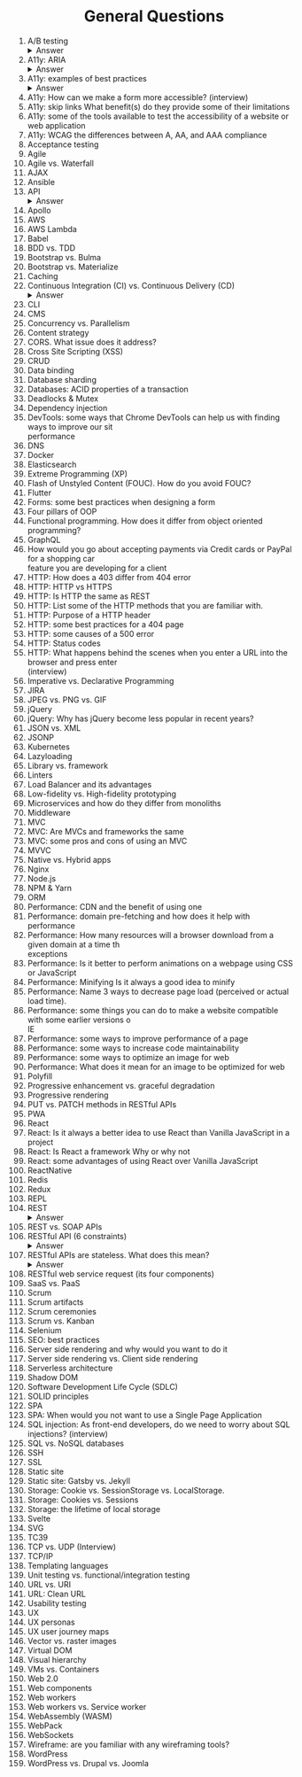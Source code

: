 <div align="center">
<h1>General Questions</h1>
</div>
<ol>
<li>A/B testing</li>

<details><summary>Answer</summary><p>

- A/B testing (also known as split testing) is a process of showing two variants of the same web page to different segments of website visitors at the same time and comparing which variant drives more conversions.

</p></details>

<li>A11y: ARIA</li>

<details><summary>Answer</summary><p>

- Accessible Rich Internet Applications (ARIA) is a set of attributes that define ways to make web content and web applications more accessible to people with disabilities.

The following gives no indication to assistive technologies that it is a custom checkbox:

```html
<li tabindex="0" class="checkbox" checked>
  Receive promotional offers
</li>
```

We can improve it by using the `role` and `aria-checked` attributes:

```html
<li tabindex="0" class="checkbox" role="checkbox" checked aria-checked="true">
  Receive promotional offers
</li>
```

</p></details>

<li>A11y: examples of best practices</li>

<details><summary>Answer</summary><p>

- Providing alternative text for images and icon fonts
- Making all functionality of the site available using a keyboard
- Avoiding blinking or flashing elements
- Ensuring all ARIA roles and properties are valid
- Ensuring sufficient contrast between elements
- Avoiding the use of color as the sole means of communication information
- Avoiding the use of CSS pseudo-elements for non-decorative content

</p></details>

<li>A11y: How can we make a form more accessible? (interview)</li>
<li>A11y: skip links What benefit(s) do they provide some of their limitations</li>
<li>A11y: some of the tools available to test the accessibility of a website or web application</li>
<li>A11y: WCAG the differences between A, AA, and AAA compliance</li>
<li>Acceptance testing</li>
<li>Agile</li>
<li>Agile vs. Waterfall</li>
<li>AJAX</li>
<li>Ansible</li>
<li>API</li>

<details><summary>Answer</summary>
<p>

- An application programming interface (API) is a set of clearly defined methods of communication among various components.
- An API simplifies programming by abstracting the underlying implementation and only exposing objects or actions the developer needs.

![API visual](../../blob/master/images/api.png)  
Image credit: [https://learn.g2.com/api](https://learn.g2.com/api)

</p></details>

<li>Apollo</li>
<li>AWS</li>
<li>AWS Lambda</li>
<li>Babel</li>
<li>BDD vs. TDD</li>
<li>Bootstrap vs. Bulma</li>
<li>Bootstrap vs. Materialize</li>
<li>Caching</li>
<li>Continuous Integration (CI) vs. Continuous Delivery (CD)</li>

<details><summary>Answer</summary><p>

- **Continuous Integration** is merging all code from all developers to one central branch of the repo many times a day trying to avoid conflicts in the code in the future.
- **Continuous Deployment** ensures that every change that is made is ready to be deployed to production.
- CI helps development teams avoid "integration hell" where the software works on individual developers' machines, but it fails when all developers combine (or "integrate") their code. Continuous Delivery goes one step further to automate a software release, which typically involves packaging the software for deployment in a production-like environment. The goal of Continuous Delivery is to make sure the software is always ready to go to production, even if the team decides not to do it for business reasons.

</p></details>

<li>CLI</li>
<li>CMS</li>
<li>Concurrency vs. Parallelism</li>
<li>Content strategy</li>
<li>CORS. What issue does it address?</li>
<li>Cross Site Scripting (XSS)</li>
<li>CRUD</li>
<li>Data binding</li>
<li>Database sharding</li>
<li>Databases: ACID properties of a transaction</li>
<li>Deadlocks & Mutex</li>
<li>Dependency injection</li>
<li>DevTools: some ways that Chrome DevTools can help us with finding ways to improve our sit</li>performance  
<li>DNS</li>
<li>Docker</li>
<li>Elasticsearch</li>
<li>Extreme Programming (XP)</li>
<li>Flash of Unstyled Content (FOUC). How do you avoid FOUC?</li>
<li>Flutter</li>
<li>Forms: some best practices when designing a form</li>
<li>Four pillars of OOP</li>
<li>Functional programming. How does it differ from object oriented programming?</li>
<li>GraphQL</li>
<li>How would you go about accepting payments via Credit cards or PayPal for a shopping car</li>feature you are developing for a client  
<li>HTTP: How does a 403 differ from 404 error</li>
<li>HTTP: HTTP vs HTTPS</li>
<li>HTTP: Is HTTP the same as REST</li>
<li>HTTP: List some of the HTTP methods that you are familiar with.</li>
<li>HTTP: Purpose of a HTTP header</li>
<li>HTTP: some best practices for a 404 page</li>
<li>HTTP: some causes of a 500 error</li>
<li>HTTP: Status codes</li>
<li>HTTP: What happens behind the scenes when you enter a URL into the browser and press enter</li>(interview)  
<li>Imperative vs. Declarative Programming</li>
<li>JIRA</li>
<li>JPEG vs. PNG vs. GIF</li>
<li>jQuery</li>
<li>jQuery: Why has jQuery become less popular in recent years?</li>
<li>JSON vs. XML</li>
<li>JSONP</li>
<li>Kubernetes</li>
<li>Lazyloading</li>
<li>Library vs. framework</li>
<li>Linters</li>
<li>Load Balancer and its advantages</li>
<li>Low-fidelity vs. High-fidelity prototyping</li>
<li>Microservices and how do they differ from monoliths</li>
<li>Middleware</li>
<li>MVC</li>
<li>MVC: Are MVCs and frameworks the same</li>
<li>MVC: some pros and cons of using an MVC</li>
<li>MVVC</li>
<li>Native vs. Hybrid apps</li>
<li>Nginx</li>
<li>Node.js</li>
<li>NPM & Yarn</li>
<li>ORM</li>
<li>Performance: CDN and the benefit of using one</li>
<li>Performance: domain pre-fetching and how does it help with performance</li>
<li>Performance: How many resources will a browser download from a given domain at a time th</li>exceptions  
<li>Performance: Is it better to perform animations on a webpage using CSS or JavaScript</li>
<li>Performance: Minifying Is it always a good idea to minify</li>
<li>Performance: Name 3 ways to decrease page load (perceived or actual load time).</li>
<li>Performance: some things you can do to make a website compatible with some earlier versions o</li>IE  
<li>Performance: some ways to improve performance of a page</li>
<li>Performance: some ways to increase code maintainability</li>
<li>Performance: some ways to optimize an image for web</li>
<li>Performance: What does it mean for an image to be optimized for web</li>
<li>Polyfill</li>
<li>Progressive enhancement vs. graceful degradation</li>
<li>Progressive rendering</li>
<li>PUT vs. PATCH methods in RESTful APIs</li>
<li>PWA</li>
<li>React</li>
<li>React: Is it always a better idea to use React than Vanilla JavaScript in a project</li>
<li>React: Is React a framework Why or why not</li>
<li>React: some advantages of using React over Vanilla JavaScript</li>
<li>ReactNative</li>
<li>Redis</li>
<li>Redux</li>
<li>REPL</li>
<li>REST</li>

<details><summary>Answer</summary>
<p>

- REST is acronym for REpresentational State Transfer.
- It is an architectural style that developers follow when they create their RESTful APIs.

</p></details>

<li>REST vs. SOAP APIs</li>
<li>RESTful API (6 constraints)</li>

<details><summary>Answer</summary>
<p>

- In order to be a true RESTful API, a web service must adhere to the following six REST architectural constraints:
  
1. **Client-Server based**:  
The client and the server should be separate from each other and allowed to evolve individually and independently.
2. **Use of a uniform interface (UI)**:  
The key to the decoupling client from server is having a uniform interface that allows independent evolution of the application without having the application’s services, models, or actions tightly coupled to the API layer itself. The uniform interface lets the client talk to the server in a single language, independent of the architectural backend of either.
3. **Stateless operations**:  
Meaning that requests can be made independently of one another, and each request contains all of the data necessary to complete itself successfully. A REST API should not rely on data being stored on the server or sessions to determine what to do with a request, but rather solely rely on the data that is provided in that request itself. Identifying information is not being stored on the server when making requests. Instead, each request has the necessary data in itself, such as the API key, access token, user ID, etc.
4. **Caching**:  
A REST API should be designed to encourage the storage of cacheable data on the client side in order to reduce the number of interactions with the API. This means that when data is cacheable, the response should indicate that the data can be stored up to a certain time (expires-at), or in cases where data needs to be real-time, that the response should not be cached by the client.
5. **Layered system**:  
REST allows for an architecture composed of multiple layers of servers. The requesting client need not know whether it’s communicating with the actual server, a proxy, or any other intermediary.
6. **Code on demand (optional)**:  
Most of the time, a server will send back static representations of resources in the form of XML or JSON. However, when necessary, servers can send executable code to the client.

</p></details>

<li>RESTful APIs are stateless. What does this mean?</li>

<details><summary>Answer</summary>
<p>

- It means that API requests can be made independently of one another, and each request contains all of the data necessary to complete itself successfully.

</p></details>

<li>RESTful web service request (its four components)</li>
<li>SaaS vs. PaaS</li>
<li>Scrum</li>
<li>Scrum artifacts</li>
<li>Scrum ceremonies</li>
<li>Scrum vs. Kanban</li>
<li>Selenium</li>
<li>SEO: best practices</li>
<li>Server side rendering and why would you want to do it</li>
<li>Server side rendering vs. Client side rendering</li>
<li>Serverless architecture</li>
<li>Shadow DOM</li>
<li>Software Development Life Cycle (SDLC)</li>
<li>SOLID principles</li>
<li>SPA</li>
<li>SPA: When would you not want to use a Single Page Application</li>
<li>SQL injection: As front-end developers, do we need to worry about SQL injections? (interview)</li>
<li>SQL vs. NoSQL databases</li>
<li>SSH</li>
<li>SSL</li>
<li>Static site</li>
<li>Static site: Gatsby vs. Jekyll</li>
<li>Storage: Cookie vs. SessionStorage vs. LocalStorage.</li>
<li>Storage: Cookies vs. Sessions</li>
<li>Storage: the lifetime of local storage</li>
<li>Svelte</li>
<li>SVG</li>
<li>TC39</li>
<li>TCP vs. UDP (Interview)</li>
<li>TCP/IP</li>
<li>Templating languages</li>
<li>Unit testing vs. functional/integration testing</li>
<li>URL vs. URI</li>
<li>URL: Clean URL</li>
<li>Usability testing</li>
<li>UX</li>
<li>UX personas</li>
<li>UX user journey maps</li>
<li>Vector vs. raster images</li>
<li>Virtual DOM</li>
<li>Visual hierarchy</li>
<li>VMs vs. Containers</li>
<li>Web 2.0</li>
<li>Web components</li>
<li>Web workers</li>
<li>Web workers vs. Service worker</li>
<li>WebAssembly (WASM)</li>
<li>WebPack</li>
<li>WebSockets</li>
<li>Wireframe: are you familiar with any wireframing tools?</li>
<li>WordPress</li>
<li>WordPress vs. Drupal vs. Joomla</li>
</ol>
